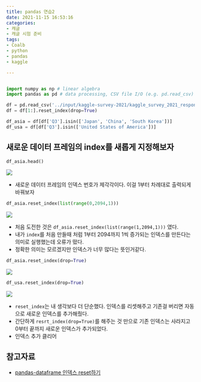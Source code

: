 ```yaml
---
title: pandas 연습2
date: 2021-11-15 16:53:16
categories:
- 캐글
- 캐글 시험 준비
tags:
- Coalb
- python
- pandas
- kaggle

---
```

```python

import numpy as np # linear algebra
import pandas as pd # data processing, CSV file I/O (e.g. pd.read_csv)

```


```python
df = pd.read_csv('../input/kaggle-survey-2021/kaggle_survey_2021_responses.csv',low_memory = False)
df = df[1:].reset_index(drop=True)
```


```python
df_asia = df[df['Q3'].isin(['Japan', 'China', 'South Korea'])]
df_usa = df[df['Q3'].isin(['United States of America'])]
```

## 새로운 데이터 프레임의 index를 새롭게 지정해보자


```python
df_asia.head()
```
![](/images/dataex05/dataex05_1/dataex05_1_a.png)
- 새로운 데이터 프레임의 인덱스 번호가 제각각이다. 이걸 1부터 차례대로 출력되게 바꿔보자


```python
df_asia.reset_index(list(range(0,2094,1)))
```
![](/images/dataex05/dataex05_1/dataex05_1_b.png)
- 처음 도전한 것은 `df_asia.reset_index(list(range(1,2094,1)))` 였다.
- 내가 `index`를 처음 만들때 처럼 1부터 2094까지 1씩 증가되는 인덱스를 만든다는 의미로 실행했는데 오류가 떴다.
- 정확한 의미는 모르겠지만 인덱스가 너무 많다는 뜻인거같다.


```python
df_asia.reset_index(drop=True)
```
![](/images/dataex05/dataex05_1/dataex05_1_c.png)

```python
df_usa.reset_index(drop=True)
```
![](/images/dataex05/dataex05_1/dataex05_1_d.png)
- `reset_index`는 내 생각보다 더 단순했다. 인덱스를 리셋해주고 기존걸 버리면 자동으로 새로운 인덱스를 추가해줬다.
- 간단하게 `resrt_index(drop=True)`를 해주는 것 만으로 기존 인덱스는 사라지고 0부터 끝까지 새로운 인덱스가 추가되었다.
- 인덱스 추가 클리어

## 참고자료
- [pandas-dataframe 인덱스 reset하기](https://bjy2.tistory.com/184)

